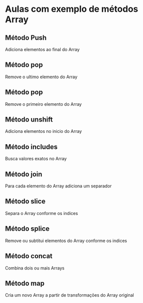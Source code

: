 # Aulas com exemplo de métodos Array

## Método Push
Adiciona elementos ao final do Array

## Método pop
Remove o ultimo elemento do Array

## Método pop 
Remove o primeiro elemento do Array

## Método unshift
Adiciona elementos no inicio do Array

## Método includes
Busca valores exatos no Array

## Método join
Para cada elemento do Array adiciona um separador

## Método slice
Separa o Array conforme os indices

## Método splice
Remove ou subtitui elementos do Array conforme os indices

## Método concat
Combina dois ou mais Arrays

## Método map
Cria um novo Array a partir de transformações do Array original
